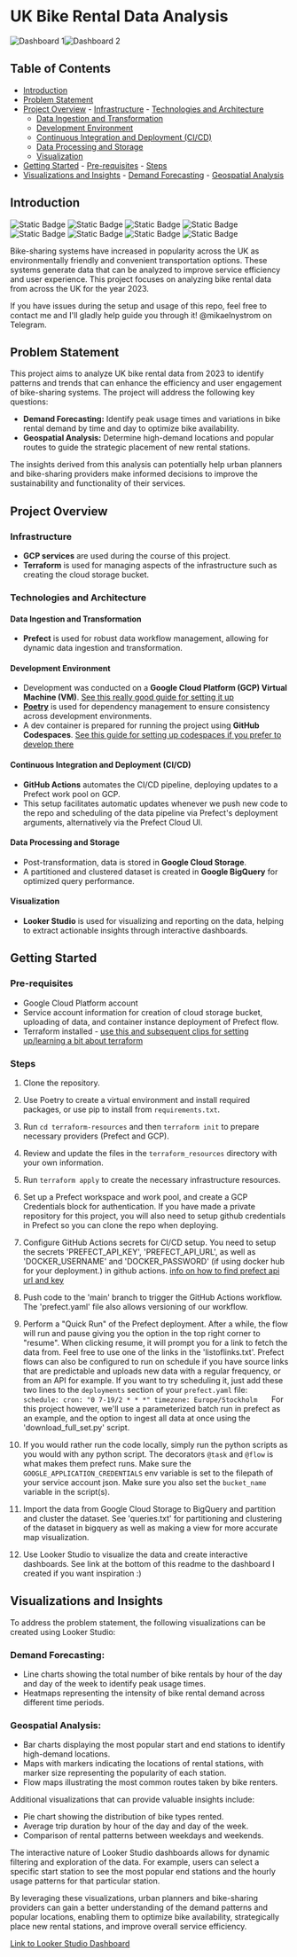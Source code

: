 [image_0]: https://pfst.cf2.poecdn.net/base/image/4b3d800b889cfc061102ec2fab8bf30b02fe925a16c0a65de921f4ddf249021a?w=2406&h=1798&pmaid=69420488
[image_1]: https://pfst.cf2.poecdn.net/base/image/7f3e75ca7d9af277e2aa90378f5f428839d6172250f15ab2b6e00e597d5e6898?w=3320&h=822&pmaid=69420504


# UK Bike Rental Data Analysis

![Dashboard 1][image_0]![Dashboard 2][image_1]


## Table of Contents
- [Introduction](#introduction)
- [Problem Statement](#problem-statement)
- [Project Overview](#project-overview)  - [Infrastructure](#infrastructure)  - [Technologies and Architecture](#technologies-and-architecture)
    - [Data Ingestion and Transformation](#data-ingestion-and-transformation)
    - [Development Environment](#development-environment)
    - [Continuous Integration and Deployment (CI/CD)](#continuous-integration-and-deployment-cicd)
    - [Data Processing and Storage](#data-processing-and-storage)
    - [Visualization](#visualization)
- [Getting Started](#getting-started)  - [Pre-requisites](#pre-requisites)  - [Steps](#steps)
- [Visualizations and Insights](#visualizations-and-insights)  - [Demand Forecasting](#demand-forecasting)  - [Geospatial Analysis](#geospatial-analysis)

## Introduction

![Static Badge](https://img.shields.io/badge/Python-blue?logo=python&logoColor=yellow&labelColor=blue)
![Static Badge](https://img.shields.io/badge/Prefect-black?logo=prefect)
![Static Badge](https://img.shields.io/badge/Github%20Actions-blue?logo=githubactions&logoColor=white&color=%232088FF)
![Static Badge](https://img.shields.io/badge/Terraform-%23844FBA?logo=terraform&logoColor=black)
![Static Badge](https://img.shields.io/badge/BigQuery-%23669DF6?logo=googlebigquery&logoColor=black)
![Static Badge](https://img.shields.io/badge/Docker-%232496ED?logo=docker&labelColor=white)
![Static Badge](https://img.shields.io/badge/Looker-%234285F4?logo=looker&labelColor=white)
![Static Badge](https://img.shields.io/badge/Poetry-%2360A5FA?logo=poetry&labelColor=white)


Bike-sharing systems have increased in popularity across the UK as environmentally friendly and convenient transportation options. These systems generate data that can be analyzed to improve service efficiency and user experience. This project focuses on analyzing bike rental data from across the UK for the year 2023.

If you have issues during the setup and usage of this repo, feel free to contact me and I'll gladly help guide you through it! @mikaelnystrom on Telegram.

## Problem Statement

This project aims to analyze UK bike rental data from 2023 to identify patterns and trends that can enhance the efficiency and user engagement of bike-sharing systems. The project will address the following key questions:

- **Demand Forecasting:** Identify peak usage times and variations in bike rental demand by time and day to optimize bike availability.
- **Geospatial Analysis:** Determine high-demand locations and popular routes to guide the strategic placement of new rental stations.

The insights derived from this analysis can potentially help urban planners and bike-sharing providers make informed decisions to improve the sustainability and functionality of their services.

## Project Overview

### Infrastructure

- **GCP services** are used during the course of this project.
- **Terraform** is used for managing aspects of the infrastructure such as creating the cloud storage bucket.

### Technologies and Architecture

#### Data Ingestion and Transformation

- **Prefect** is used for robust data workflow management, allowing for dynamic data ingestion and transformation.

#### Development Environment

- Development was conducted on a **Google Cloud Platform (GCP) Virtual Machine (VM)**. [See this really good guide for setting it up](https://www.youtube.com/watch?v=ae-CV2KfoN0&list=PL3MmuxUbc_hJed7dXYoJw8DoCuVHhGEQb&index=15)
- [**Poetry**](https://python-poetry.org/) is used for dependency management to ensure consistency across development environments.
- A dev container is prepared for running the project using **GitHub Codespaces**. [See this guide for setting up codespaces if you prefer to develop there](https://youtu.be/XOSUt8Ih3zA&list=PL3MmuxUbc_hJed7dXYoJw8DoCuVHhGEQb&index=15)

#### Continuous Integration and Deployment (CI/CD)

- **GitHub Actions** automates the CI/CD pipeline, deploying updates to a Prefect work pool on GCP.
- This setup facilitates automatic updates whenever we push new code to the repo and scheduling of the data pipeline via Prefect's deployment arguments, alternatively via the Prefect Cloud UI.

#### Data Processing and Storage

- Post-transformation, data is stored in **Google Cloud Storage**.
- A partitioned and clustered dataset is created in **Google BigQuery** for optimized query performance.

#### Visualization

- **Looker Studio** is used for visualizing and reporting on the data, helping to extract actionable insights through interactive dashboards.

## Getting Started

### Pre-requisites

- Google Cloud Platform account
- Service account information for creation of cloud storage bucket, uploading of data, and container instance deployment of Prefect flow.
- Terraform installed - [use this and subsequent clips for setting up/learning a bit about terraform](https://youtu.be/s2bOYDCKl_M&list=PL3MmuxUbc_hJed7dXYoJw8DoCuVHhGEQb&index=11)

### Steps

1. Clone the repository.
2. Use Poetry to create a virtual environment and install required packages, or use pip to install from `requirements.txt`.
3. Run `cd terraform-resources` and then `terraform init` to prepare necessary providers (Prefect and GCP).
4. Review and update the files in the `terraform_resources` directory with your own information.
5. Run `terraform apply` to create the necessary infrastructure resources.
6. Set up a Prefect workspace and work pool, and create a GCP Credentials block for authentication. If you have made a private repository for this project, you will also need to setup github credentials in Prefect so you can clone the repo when deploying.
7. Configure GitHub Actions secrets for CI/CD setup. You need to setup the secrets 'PREFECT_API_KEY', 'PREFECT_API_URL', as well as 'DOCKER_USERNAME' and 'DOCKER_PASSWORD' (if using docker hub for your deployment.) in github actions. [info on how to find prefect api url and key](https://docs.prefect.io/latest/api-ref/rest-api/)
8. Push code to the 'main' branch to trigger the GitHub Actions workflow. The 'prefect.yaml' file also allows versioning of our workflow.
9. Perform a "Quick Run" of the Prefect deployment. After a while, the flow will run and pause giving you the option in the top right corner to "resume". When clicking resume, it will prompt you for a link to fetch the data from. Feel free to use one of the links in the 'listoflinks.txt'. Prefect flows can also be configured to run on schedule if you have source links that are predictable and uploads new data with a regular frequency, or from an API for example. If you want to try scheduling it, just add these two lines to the `deployments` section of your `prefect.yaml` file:   ```   schedule:
     cron: "0 7-19/2 * * *"
     timezone: Europe/Stockholm    ```   For this project however, we'll use a parameterized batch run in prefect as an example, and the option to ingest all data at once using the 'download_full_set.py' script.

10. If you would rather run the code locally, simply run the python scripts as you would with any python script. The decorators `@task` and `@flow` is what makes them prefect runs. Make sure the `GOOGLE_APPLICATION_CREDENTIALS` env variable is set to the filepath of your service account json. Make sure you also set the `bucket_name` variable in the script(s).

11. Import the data from Google Cloud Storage to BigQuery and partition and cluster the dataset. See 'queries.txt' for partitioning and clustering of the dataset in bigquery as well as making a view for more accurate map visualization.

12. Use Looker Studio to visualize the data and create interactive dashboards. See link at the bottom of this readme to the dashboard I created if you want inspiration :)

## Visualizations and Insights

To address the problem statement, the following visualizations can be created using Looker Studio:

### Demand Forecasting:

- Line charts showing the total number of bike rentals by hour of the day and day of the week to identify peak usage times.
- Heatmaps representing the intensity of bike rental demand across different time periods.

### Geospatial Analysis:

- Bar charts displaying the most popular start and end stations to identify high-demand locations.
- Maps with markers indicating the locations of rental stations, with marker size representing the popularity of each station.
- Flow maps illustrating the most common routes taken by bike renters.

Additional visualizations that can provide valuable insights include:

- Pie chart showing the distribution of bike types rented.
- Average trip duration by hour of the day and day of the week.
- Comparison of rental patterns between weekdays and weekends.

The interactive nature of Looker Studio dashboards allows for dynamic filtering and exploration of the data. For example, users can select a specific start station to see the most popular end stations and the hourly usage patterns for that particular station.

By leveraging these visualizations, urban planners and bike-sharing providers can gain a better understanding of the demand patterns and popular locations, enabling them to optimize bike availability, strategically place new rental stations, and improve overall service efficiency.

[Link to Looker Studio Dashboard](https://lookerstudio.google.com/reporting/4e845285-d288-4799-bf9a-8a951982bc9d)
